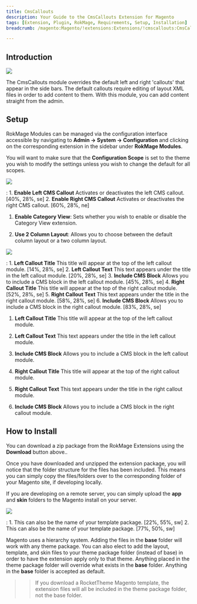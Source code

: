```yaml
---
title: CmsCallouts
description: Your Guide to the CmsCallouts Extension for Magento
tags: [Extension, Plugin, RokMage, Requirements, Setup, Installation]
breadcrumb: /magento:Magento/!extensions:Extensions/!cmscallouts:CmsCallouts

---
```


Introduction
-----

![][demo]

The CmsCallouts module overrides the default left and right 'callouts' that appear in the side bars. The default callouts require editing of layout XML files in order to add content to them. With this module, you can add content straight from the admin.

Setup
-----

RokMage Modules can be managed via the configuration interface accessible by navigating to **Admin -> System -> Configuration** and clicking on the corresponding extension in the sidebar under **RokMage Modules**. 

You will want to make sure that the **Configuration Scope** is set to the theme you wish to modify the settings unless you wish to change the default for all scopes.

![][extension1]

:	1. **Enable Left CMS Callout** Activates or deactivates the left CMS callout. [40%, 28%, se]
	2. **Enable Right CMS Callout** Activates or deactivates the right CMS callout. [60%, 28%, ne]

1. **Enable Category View**: Sets whether you wish to enable or disable the Category View extension.

2. **Use 2 Column Layout**: Allows you to choose between the default column layout or a two column layout.

![][extension2]

:	1. **Left Callout Title** This title will appear at the top of the left callout module. [14%, 28%, se]
	2. **Left Callout Text** This text appears under the title in the left callout module. [20%, 28%, se]
	3. **Include CMS Block** Allows you to include a CMS block in the left callout module. [45%, 28%, se]
	4. **Right Callout Title** This title will appear at the top of the right callout module. [52%, 28%, se]
	5. **Right Callout Text** This text appears under the title in the right callout module. [58%, 28%, se]
	6. **Include CMS Block** Allows you to include a CMS block in the right callout module. [83%, 28%, se]

1. **Left Callout Title** This title will appear at the top of the left callout module.

2. **Left Callout Text** This text appears under the title in the left callout module.

3. **Include CMS Block** Allows you to include a CMS block in the left callout module.

4. **Right Callout Title** This title will appear at the top of the right callout module.

5. **Right Callout Text** This text appears under the title in the right callout module.

6. **Include CMS Block** Allows you to include a CMS block in the right callout module.

How to Install
-----

You can download a zip package from the RokMage Extensions using the **Download** button above..

Once you have downloaded and unzipped the extension package, you will notice that the folder structure for the files has been included. This means you can simply copy the files/folders over to the corresponding folder of your Magento site, if developing locally. 

If you are developing on a remote server, you can simply upload the **app** and **skin** folders to the Magento install on your server.

![][installation]

:	1. This can also be the name of your template package. [22%, 55%, sw]
	2. This can also be the name of your template package. [77%, 50%, sw]

Magento uses a hierarchy system. Adding the files in the **base** folder will work with any theme package. You can also elect to add the layout, template, and skin files to your theme package folder (instead of base) in order to have the extension apply only to that theme. Anything placed in the theme package folder will override what exists in the **base** folder. Anything in the **base** folder is accepted as default.

>> If you download a RocketTheme Magento template, the extension files will all be included in the theme package folder, not the base folder.

[installation]: assets/installation.jpg
[download]: http://www.rockettheme.com/magento-downloads/1807-extension
[extension1]: assets/extension_1.jpeg
[extension2]: assets/extension_2.jpeg
[extension3]: assets/extension_3.jpeg
[extension4]: assets/extension_4.jpeg
[demo]: assets/demo_cmscallouts.jpeg